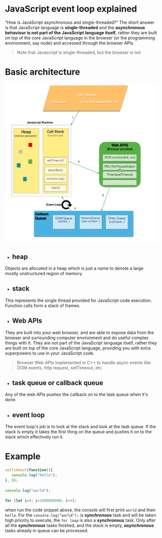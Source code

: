# JavaScript event loop explained

"How is JavaScript asynchronous and single-threaded?" The short answer is that JavaScript language is **single-threaded**
and the **asynchronous behaviour is not part of the JavaScript language itself**, rather they are built on top of the core 
JavaScript language in the browser (or the programming environment, say node) and accessed through the browser APIs.

> Note that Javascript is single-threaded, but the browser is not

# Basic architecture

![architecture](../assets/event_loop.png)

- ## heap
Objects are allocated in a heap which is just a name to denote a large mostly unstructured region of memory.

- ## stack
This represents the single thread provided for JavaScript code execution. Function calls form a stack of frames.

- ## Web APIs
They are built into your web browser, and are able to expose data from the browser and surrounding computer
environment and do useful complex things with it. They are not part of the JavaScript language itself, rather they are built 
on top of the core JavaScript language, providing you with extra superpowers to use in your JavaScript code. 
> Browser Web APIs implemented in C++ to handle async events like DOM events, http request, setTimeout, etc.

- ## task queue or callback queue
Any of the web APIs pushes the callback on to the task queue when it's done.

- ## event loop
The event loop's job is to look at the stack and look at the task queue. If the stack is empty it takes the first thing on the queue and pushes it on to the stack which effectively run it.

# Example

```javascript
setTimeout(function(){
   console.log("hello");
}, 0);

console.log("world");

for (let i=0; i<1000000000; i++);
```
when run the code snippet above, the console will first print `world` and then `hello`. For the ```console.log("world");``` is ***synchronous*** task and will be taken high priority to execute, the `for loop` is also a ***synchronous*** task. Only after all the ***synchronous*** tasks finished, and the stack is empty, ***asynchronous*** tasks already in queue can be processed.
